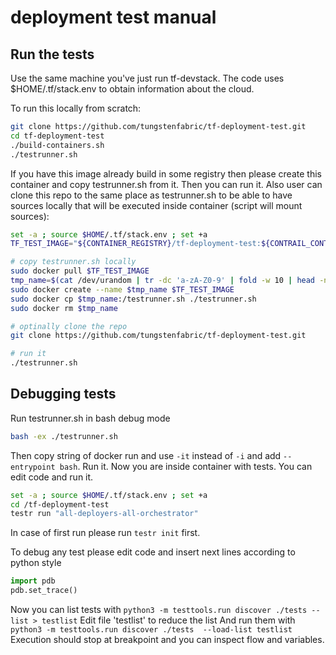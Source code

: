 # deployment test manual

## Run the tests

Use the same machine you've just run tf-devstack. The code uses $HOME/.tf/stack.env to obtain information about the cloud.

To run this locally from scratch:

```bash
git clone https://github.com/tungstenfabric/tf-deployment-test.git
cd tf-deployment-test
./build-containers.sh
./testrunner.sh
```

If you have this image already build in some registry then please create this container and copy testrunner.sh from it.
Then you can run it.
Also user can clone this repo to the same place as testrunner.sh to be able to have sources locally that will be executed inside container (script will mount sources):

```bash
set -a ; source $HOME/.tf/stack.env ; set +a
TF_TEST_IMAGE="${CONTAINER_REGISTRY}/tf-deployment-test:${CONTRAIL_CONTAINER_TAG}"

# copy testrunner.sh locally
sudo docker pull $TF_TEST_IMAGE
tmp_name=$(cat /dev/urandom | tr -dc 'a-zA-Z0-9' | fold -w 10 | head -n 1)
sudo docker create --name $tmp_name $TF_TEST_IMAGE
sudo docker cp $tmp_name:/testrunner.sh ./testrunner.sh
sudo docker rm $tmp_name

# optinally clone the repo
git clone https://github.com/tungstenfabric/tf-deployment-test.git

# run it
./testrunner.sh
```

## Debugging tests

Run testrunner.sh in bash debug mode

```bash
bash -ex ./testrunner.sh
```

Then copy string of docker run and use `-it` instead of `-i` and add `--entrypoint bash`. Run it.
Now you are inside container with tests. You can edit code and run it.

```bash
set -a ; source $HOME/.tf/stack.env ; set +a
cd /tf-deployment-test
testr run "all-deployers-all-orchestrator"
```

In case of first run please run `testr init` first.

To debug any test please edit code and insert next lines according to python style

```python
import pdb
pdb.set_trace()
```

Now you can list tests with `python3 -m testtools.run discover ./tests --list > testlist`
Edit file 'testlist' to reduce the list
And run them with `python3 -m testtools.run discover ./tests  --load-list testlist`
Execution should stop at breakpoint and you can inspect flow and variables.
